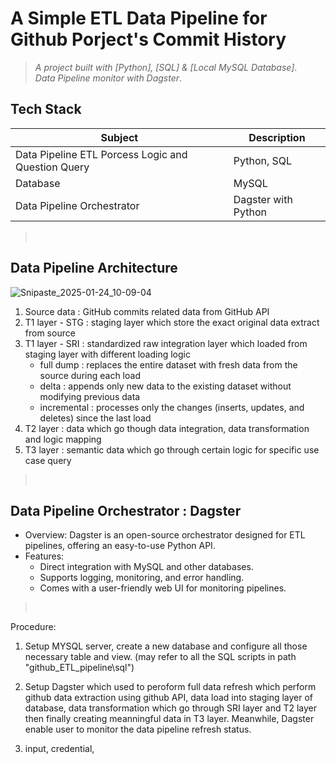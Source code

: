 # A Simple ETL Data Pipeline for Github Porject's Commit History  
> _A project built with [Python], [SQL] & [Local MySQL Database]_.
> <br/>
> _Data Pipeline monitor with Dagster_.

## Tech Stack
| Subject                                              | Description                                                          |
|------------------------------------------------------|----------------------------------------------------------------------|
| Data Pipeline ETL Porcess Logic and Question Query   | Python, SQL                                                        |
| Database                                             | MySQL                                                                |
| Data Pipeline Orchestrator                           | Dagster with Python                                                  |
> <br/>
## Data Pipeline Architecture
![Snipaste_2025-01-24_10-09-04](https://github.com/user-attachments/assets/042d38d9-8091-4b0d-91dd-0c955b185fcc)
1. Source data : GitHub commits related data from GitHub API
2. T1 layer - STG : staging layer which store the exact original data extract from source
3. T1 layer - SRI : standardized raw integration layer which loaded from staging layer with different loading logic
     - full dump    : replaces the entire dataset with fresh data from the source during each load
     - delta        : appends only new data to the existing dataset without modifying previous data
     - incremental  : processes only the changes (inserts, updates, and deletes) since the last load
5. T2 layer : data which go though data integration, data transformation and logic mapping
6. T3 layer : semantic data which go through certain logic for specific use case query
> <br/>


## Data Pipeline Orchestrator : Dagster
- Overview: Dagster is an open-source orchestrator designed for ETL pipelines, offering an easy-to-use Python API.
- Features:
  - Direct integration with MySQL and other databases.
  - Supports logging, monitoring, and error handling.
  - Comes with a user-friendly web UI for monitoring pipelines.
> <br/>

Procedure:
1) Setup MYSQL server, create a new database and configure all those necessary table and view. (may refer to all the SQL scripts in path "github_ETL_pipeline\sql")

2) Setup Dagster which used to peroform full data refresh which perform github data extraction using github API, data load into staging layer of database, data transformation which go through SRI layer and T2 layer then finally creating meanningful data in T3 layer. Meanwhile, Dagster enable user to monitor the data pipeline refresh status.

3)  input, credential, 
